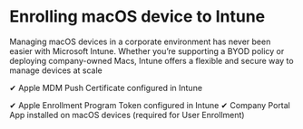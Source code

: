 # Enrolling macOS device to Intune


Managing macOS devices in a corporate environment has never been easier with Microsoft Intune. Whether you’re supporting a BYOD policy or deploying company-owned Macs, Intune offers a flexible and secure way to manage devices at scale


✔ Apple MDM Push Certificate configured in Intune

✔ Apple Enrollment Program Token configured in Intune
✔ Company Portal App installed on macOS devices (required for User Enrollment)

